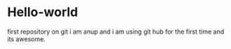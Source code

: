 # Hello-world
first repository on git
i am anup and i am using git hub for the first time and its awesome.
